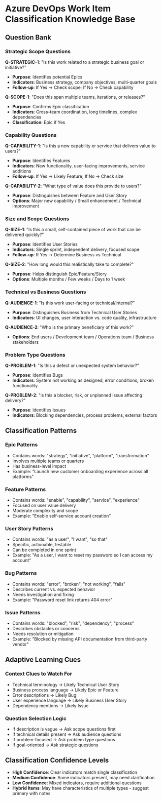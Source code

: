 # Azure DevOps Work Item Classification Knowledge Base

## Question Bank

### Strategic Scope Questions
**Q-STRATEGIC-1**: "Is this work related to a strategic business goal or initiative?"
- **Purpose**: Identifies potential Epics
- **Indicators**: Business strategy, company objectives, multi-quarter goals
- **Follow-up**: If Yes → Check scope; If No → Check capability

**Q-SCOPE-1**: "Does this span multiple teams, iterations, or releases?"
- **Purpose**: Confirms Epic classification
- **Indicators**: Cross-team coordination, long timelines, complex dependencies
- **Classification**: Epic if Yes

### Capability Questions
**Q-CAPABILITY-1**: "Is this a new capability or service that delivers value to users?"
- **Purpose**: Identifies Features
- **Indicators**: New functionality, user-facing improvements, service additions
- **Follow-up**: If Yes → Likely Feature; If No → Check size

**Q-CAPABILITY-2**: "What type of value does this provide to users?"
- **Purpose**: Distinguishes between Feature and User Story
- **Options**: Major new capability / Small enhancement / Technical improvement

### Size and Scope Questions
**Q-SIZE-1**: "Is this a small, self-contained piece of work that can be delivered quickly?"
- **Purpose**: Identifies User Stories
- **Indicators**: Single sprint, independent delivery, focused scope
- **Follow-up**: If Yes → Determine Business vs Technical

**Q-SIZE-2**: "How long would this realistically take to complete?"
- **Purpose**: Helps distinguish Epic/Feature/Story
- **Options**: Multiple months / Few weeks / Days to 1 week

### Technical vs Business Questions
**Q-AUDIENCE-1**: "Is this work user-facing or technical/internal?"
- **Purpose**: Distinguishes Business from Technical User Stories
- **Indicators**: UI changes, user interaction vs. code quality, infrastructure

**Q-AUDIENCE-2**: "Who is the primary beneficiary of this work?"
- **Options**: End users / Development team / Operations team / Business stakeholders

### Problem Type Questions
**Q-PROBLEM-1**: "Is this a defect or unexpected system behavior?"
- **Purpose**: Identifies Bugs
- **Indicators**: System not working as designed, error conditions, broken functionality

**Q-PROBLEM-2**: "Is this a blocker, risk, or unplanned issue affecting delivery?"
- **Purpose**: Identifies Issues
- **Indicators**: Blocking dependencies, process problems, external factors

## Classification Patterns

### Epic Patterns
- Contains words: "strategy", "initiative", "platform", "transformation"
- Involves multiple teams or quarters
- Has business-level impact
- Example: "Launch new customer onboarding experience across all platforms"

### Feature Patterns
- Contains words: "enable", "capability", "service", "experience"
- Focused on user value delivery
- Moderate complexity and scope
- Example: "Enable self-service account creation"

### User Story Patterns
- Contains words: "as a user", "I want", "so that"
- Specific, actionable, testable
- Can be completed in one sprint
- Example: "As a user, I want to reset my password so I can access my account"

### Bug Patterns
- Contains words: "error", "broken", "not working", "fails"
- Describes current vs. expected behavior
- Needs investigation and fixing
- Example: "Password reset link returns 404 error"

### Issue Patterns
- Contains words: "blocked", "risk", "dependency", "process"
- Describes obstacles or concerns
- Needs resolution or mitigation
- Example: "Blocked by missing API documentation from third-party vendor"

## Adaptive Learning Cues

### Context Clues to Watch For
- Technical terminology → Likely Technical User Story
- Business process language → Likely Epic or Feature
- Error descriptions → Likely Bug
- User experience language → Likely Business User Story
- Dependency mentions → Likely Issue

### Question Selection Logic
- If description is vague → Ask scope questions first
- If technical details present → Ask audience questions
- If problem-focused → Ask problem type questions
- If goal-oriented → Ask strategic questions

## Classification Confidence Levels
- **High Confidence**: Clear indicators match single classification
- **Medium Confidence**: Some indicators present, may need clarification
- **Low Confidence**: Mixed indicators, require additional questions
- **Hybrid Items**: May have characteristics of multiple types - suggest primary with notes
